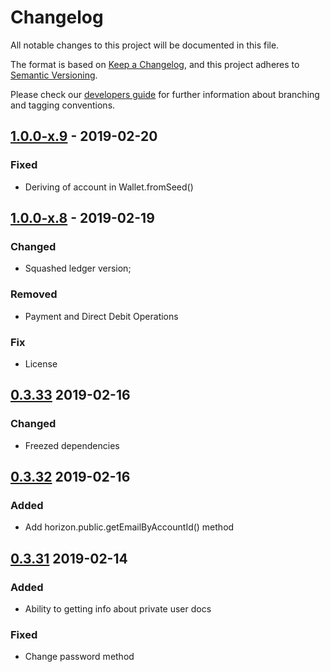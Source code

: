 # Changelog
All notable changes to this project will be documented in this file.

The format is based on [Keep a Changelog](https://keepachangelog.com/en/1.0.0/),
and this project adheres to [Semantic Versioning](https://semver.org/spec/v2.0.0.html).

Please check our [developers guide](https://gitlab.com/tokend/developers-guide)
for further information about branching and tagging conventions.

## [1.0.0-x.9] - 2019-02-20
### Fixed
- Deriving of account in Wallet.fromSeed()

## [1.0.0-x.8] - 2019-02-19
### Changed
- Squashed ledger version;

### Removed
- Payment and Direct Debit Operations

### Fix
- License

## [0.3.33] 2019-02-16
### Changed
- Freezed dependencies

## [0.3.32] 2019-02-16
### Added
- Add horizon.public.getEmailByAccountId() method

## [0.3.31] 2019-02-14

### Added
- Ability to getting info about private user docs

### Fixed
- Change password method

[Unreleased]: https://github.com/tokend/new-js-sdk/compare/1.0.0-x.9...HEAD
[1.0.0-x.9]: https://github.com/tokend/new-js-sdk/compare/1.0.0-x.8...1.0.0-x.9
[1.0.0-x.8]: https://github.com/tokend/new-js-sdk/compare/0.3.33...1.0.0-x.8
[0.3.33]: https://github.com/tokend/new-js-sdk/compare/0.3.32...0.3.33
[0.3.32]: https://github.com/tokend/new-js-sdk/compare/0.3.31...0.3.32
[0.3.31]: https://github.com/tokend/new-js-sdk/compare/0.3.30...0.3.31
